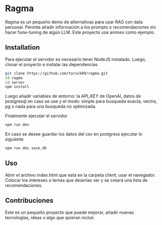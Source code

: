 # Ragma

Ragma es un pequeño demo de alternativas para usar RAG con data personal. Permite añadir información a los prompts o recomendaciones sin hacer fune-tuning de algún LLM. Este proyecto usa animes como ejemplo.

## Installation

Para ejecutar el servidor es necesario tener NodeJS instalado.
Luego, clonar el proyecto e instalar las dependencias

```bash
git clone https://github.com/toruck09/ragma.git
cd ragma
cd server
npm install
```
Luego añadir variables de entorno: la API_KEY de OpenAI, datos de postgresql en caso se use y el modo: simple para busqueda exacta, vectra, pg o nada para una busqueda no optimizada.

Finalmente ejecutar el servidor

```bash
npm run dev
```

En caso se desee guardar los datos del csv en postgress ejecutar lo siguiente

```bash
npm run dev save_db
```
## Uso

Abrir el archivo index.html que está en la carpeta client; usar el navegador. Colocar los intereses o temas que deserías ver y se creará una lista de recomendaciones.

## Contribuciones

Este es un pequeño proyecto que puede mejorar, añadir nuevas tecnologías, ideas o algo que quieran incluir.
